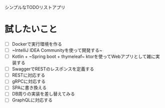 シンプルなTODOリストアプリ

# 試したいこと
- [ ] Dockerで実行環境を作る
- [ ] ~IntelliJ IDEA Communityを使って開発する~
- [ ] Kotlin + ~Spring boot + thymeleaf~ ktorを使ってWebアプリとして雑に実装する
- [ ] SwaggerでRESTのレスポンスを定義する
- [ ] RESTに対応する
- [ ] gRPCに対応する
- [ ] SPAに書き換える
- [ ] DB周りの実装を差し替えてみる
- [ ] GraphQLに対応する
